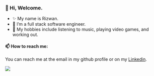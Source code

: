 ### 👋 Hi, Welcome.
- ✨ My name is Rizwan.
- 🌱 I’m a full stack software engineer.
- 🌠 My hobbies include listening to music, playing video games, and working out.

#### 📫 How to reach me:
You can reach me at the email in my github profile or on my [Linkedin](https://www.linkedin.com/in/rizwan-arif-3886511b9/).

<a href="https://github.com/MartinHeinz/MartinHeinz">
  <img align="center" src="https://github-readme-stats.vercel.app/api/top-langs/?username=xRizwan&hide=ShaderLab,html,CSS&title_color=ffffff&text_color=c9cacc&icon_color=2bbc8a&bg_color=1d1f21&langs_count=3" />
</a>
